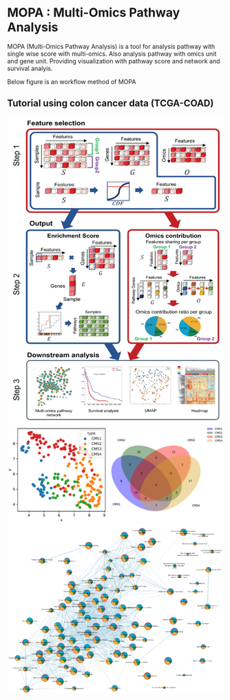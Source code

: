 # MOPA : Multi-Omics Pathway Analysis

MOPA (Multi-Omics Pathway Analysis) is a tool for analysis pathway with single wise score with multi-omics. Also analysis pathway with omics unit and gene unit.
Providing visualization with pathway score and network and survival analyis.

Below figure is an workflow method of MOPA
## Tutorial using colon cancer data (TCGA-COAD)
<img src="./images/MOPA_workflow.jpg" alt="visualize 1" width="600"/>
<img src="./images/MOPA_example.png" alt="visualize 2" width="1000"/>
<img src="./images/MOPA_example2.jpg" alt="visualize 3" width="1000"/>
